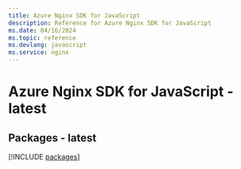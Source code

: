 ```yaml
---
title: Azure Nginx SDK for JavaScript
description: Reference for Azure Nginx SDK for JavaScript
ms.date: 04/16/2024
ms.topic: reference
ms.devlang: javascript
ms.service: nginx
---
```

# Azure Nginx SDK for JavaScript - latest
## Packages - latest
[!INCLUDE [packages](nginx-index.md)]
